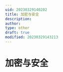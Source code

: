 ```yaml
---
uid: 20230329140202
title: 加密与安全
description: 
author: 
type: other
draft: true
modified: 20230329143213
---
```


# 加密与安全